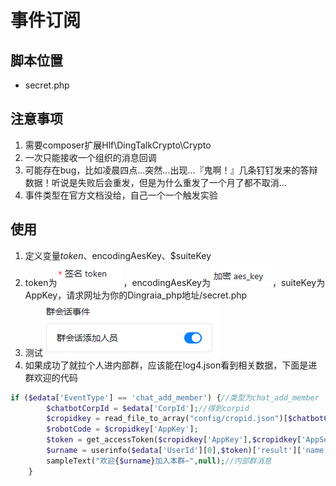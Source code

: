 # 事件订阅

## 脚本位置

* secret.php

## 注意事项

1. 需要composer扩展Hlf\DingTalkCrypto\Crypto
2. 一次只能接收一个组织的消息回调
3. 可能存在bug，比如凌晨四点...突然...出现...『鬼啊！』几条钉钉发来的答辩数据！听说是失败后会重发，但是为什么重发了一个月了都不取消...
4. 事件类型在官方文档没给，自己一个一个触发实验

## 使用

1. 定义变量$token、$encodingAesKey、$suiteKey
2. token为![](../../.gitbook/assets/image.png)，encodingAesKey为![](<../../.gitbook/assets/image (1).png>)，suiteKey为AppKey，请求网址为你的Dingraia\_php地址/secret.php
3. 测试![](<../../.gitbook/assets/image (2).png>)
4. 如果成功了就拉个人进内部群，应该能在log4.json看到相关数据，下面是进群欢迎的代码

```php
if ($edata['EventType'] == 'chat_add_member') {//类型为chat_add_member
        $chatbotCorpId = $edata['CorpId'];//得到corpid
        $cropidkey = read_file_to_array("config/cropid.json")[$chatbotCorpId];
        $robotCode = $cropidkey['AppKey'];
        $token = get_accessToken($cropidkey['AppKey'],$cropidkey['AppSecret']);//钉钉api万物之源
        $urname = userinfo($edata['UserId'][0],$token)['result']['name'];//获取用户名字
        sampleText("欢迎{$urname}加入本群~",null);//内部群消息
    }
```
